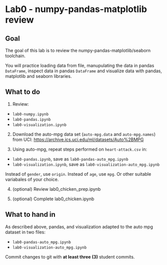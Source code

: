   # Lab0 - numpy-pandas-matplotlib review

## Goal

The goal of this lab is to review the numpy-pandas-matplotlib/seaborn toolchain.

You will practice loading data from file, manupulating the data in pandas `DataFrame`, inspect data in pandas `DataFrame` and visualize data with pandas, matplotlib and seaborn libraries.

## What to do
1. Review:
- `lab0-numpy.ipynb`
- `lab0-pandas.ipynb`
- `lab0-visualization.ipynb`

2. Download the auto-mpg data set (`auto-mpg.data` and `auto-mpg.names`) from UCI: https://archive.ics.uci.edu/ml/datasets/Auto%2BMPG

3. Using auto-mpg, repeat steps performed on `heart-attack.csv` in:
- `lab0-pandas.ipynb`, save as `lab0-pandas-auto_mpg.ipynb`
- `lab0-visualization.ipynb`, save as `lab0-visualization-auto_mpg.ipynb`

Instead of `gender`, use `origin`. Instead of `age`, use `mpg`. Or other suitable variabales of your choice.

4. (optional) Review lab0_chicken_prep.ipynb

5. (optional) Complete lab0_chicken.ipynb


## What to hand in
As described above, pandas, and visualization adapted to the auto mpg dataset in two files:
- `lab0-pandas-auto_mpg.ipynb`
- `lab0-visualization-auto_mpg.ipynb`

Commit changes to git with **at least three (3)** student commits.
